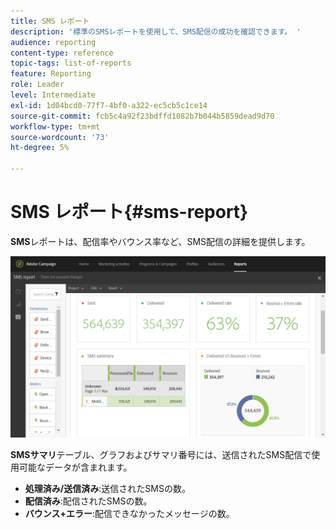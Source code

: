 ```yaml
---
title: SMS レポート
description: '標準のSMSレポートを使用して、SMS配信の成功を確認できます。 '
audience: reporting
content-type: reference
topic-tags: list-of-reports
feature: Reporting
role: Leader
level: Intermediate
exl-id: 1d04bcd0-77f7-4bf0-a322-ec5cb5c1ce14
source-git-commit: fcb5c4a92f23bdffd1082b7b044b5859dead9d70
workflow-type: tm+mt
source-wordcount: '73'
ht-degree: 5%

---
```


# SMS レポート{#sms-report}

**SMS**&#x200B;レポートは、配信率やバウンス率など、SMS配信の詳細を提供します。

![](assets/dynamic_report_sms.png)

**SMSサマリ**&#x200B;テーブル、グラフおよびサマリ番号には、送信されたSMS配信で使用可能なデータが含まれます。

* **処理済み/送信済み**:送信されたSMSの数。
* **配信済み**:配信されたSMSの数。
* **バウンス+エラー**:配信できなかったメッセージの数。
